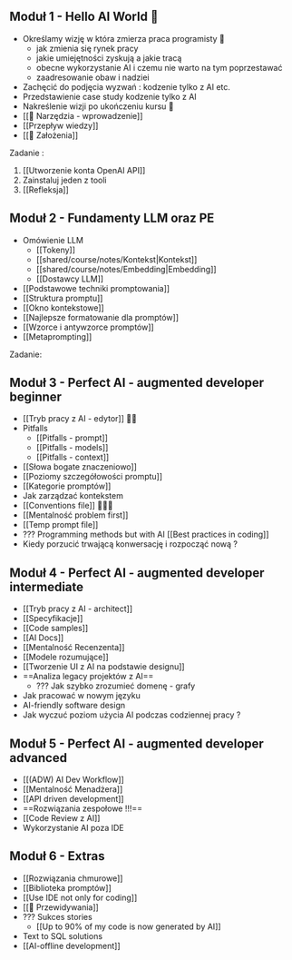 ## Moduł 1 - Hello AI World 🚧

- Określamy wizję w która zmierza praca programisty 🤖
	- jak zmienia się rynek pracy
	- jakie umiejętności zyskują a jakie tracą
	- obecne wykorzystanie AI i czemu nie warto na tym poprzestawać
	- zaadresowanie obaw i nadziei
- Zachęcić do podjęcia wyzwań : kodzenie tylko z AI etc.
- Przedstawienie case study kodzenie tylko z AI
- Nakreślenie wizji po ukończeniu kursu 🤖
- [[🧰 Narzędzia - wprowadzenie]]
- [[Przepływ wiedzy]]
- [[🧠 Założenia]]

Zadanie : 
1. [[Utworzenie konta OpenAI API]]
2. Zainstaluj jeden z tooli
3. [[Refleksja]]


## Moduł 2 - Fundamenty LLM oraz PE

- Omówienie LLM
	- [[Tokeny]]
	- [[shared/course/notes/Kontekst|Kontekst]]
	- [[shared/course/notes/Embedding|Embedding]]
	- [[Dostawcy LLM]]
- [[Podstawowe techniki promptowania]]
- [[Struktura promptu]]
- [[Okno kontekstowe]]
- [[Najlepsze formatowanie dla promptów]]
- [[Wzorce i antywzorce promptów]]
- [[Metaprompting]]

Zadanie:


## Moduł 3 - Perfect AI - augmented developer beginner

- [[Tryb pracy z AI - edytor]] 🧙‍♂️
- Pitfalls
	- [[Pitfalls - prompt]]
	- [[Pitfalls - models]]
	- [[Pitfalls - context]]
- [[Słowa bogate znaczeniowo]]
- [[Poziomy szczegółowości promptu]]
- [[Kategorie promptów]]
- Jak zarządzać kontekstem 
- [[Conventions file]] 🧙‍♂️🚧
- [[Mentalność problem first]]
- [[Temp prompt file]]
- ??? Programming methods but with AI [[Best practices in coding]]
- Kiedy porzucić trwającą konwersację i rozpocząć nową ?

## Moduł 4 - Perfect AI - augmented developer intermediate

- [[Tryb pracy z AI - architect]]
- [[Specyfikacje]]
- [[Code samples]]
- [[AI Docs]]
- [[Mentalność Recenzenta]]
- [[Modele rozumujące]]
- [[Tworzenie UI z AI na podstawie designu]]
- ==Analiza legacy projektów z AI==
	- ??? Jak szybko zrozumieć domenę - grafy
- Jak pracować w nowym języku 
- AI-friendly software design
- Jak wyczuć  poziom użycia AI podczas codziennej pracy ?

## Moduł 5 - Perfect AI - augmented developer advanced

- [[(ADW) AI Dev Workflow]]
- [[Mentalność Menadżera]]
- [[API driven development]]
- ==Rozwiązania zespołowe !!!==
- [[Code Review z AI]]
- Wykorzystanie AI poza IDE

## Moduł 6 - Extras

- [[Rozwiązania chmurowe]]
- [[Biblioteka promptów]]
- [[Use IDE not only for coding]]
- [[📡 Przewidywania]]
-  ??? Sukces stories 
	- [[Up to 90% of my code is now generated by AI]]
- Text to SQL solutions
- [[AI-offline development]]